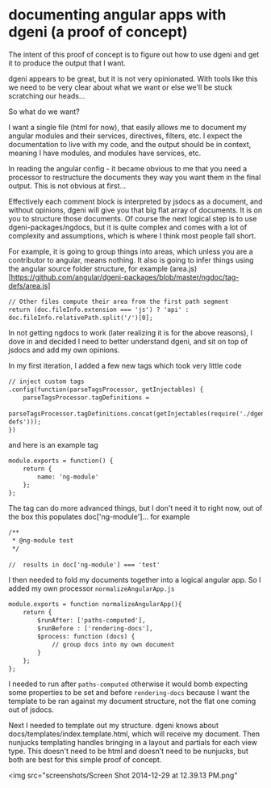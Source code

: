 # documenting angular apps with dgeni (a proof of concept)
The intent of this proof of concept is to figure out how to use dgeni
and get it to produce the output that I want.

dgeni appears to be great, but it is not very opinionated. With tools like this we need to be very clear about what we want or else we'll be stuck scratching our heads...

So what do we want?

I want a single file (html for now), that easily allows me to document my angular modules and their services, directives, filters, etc. I expect the documentation to live with my code, and the output should be in context, meaning I have modules, and modules have services, etc.

In reading the angular config - it became obvious to me that you need a processor to restructure the documents they way you want them in the final output. This is not obvious at first...

Effectively each comment block is interpreted by jsdocs as a document, and without opinions, dgeni will give you that big flat array of documents. It is on you to structure those documents. Of course the next logical step is to use dgeni-packages/ngdocs, but it is quite complex and comes with a lot of complexity and assumptions, which is where I think most people fall short.

For example, it is going to group things into areas, which unless you are a contributor to angular, means nothing. It also is going to infer things using the angular source folder structure, for example (area.js)[https://github.com/angular/dgeni-packages/blob/master/ngdoc/tag-defs/area.js]

```
// Other files compute their area from the first path segment
return (doc.fileInfo.extension === 'js') ? 'api' : doc.fileInfo.relativePath.split('/')[0];
```

In not getting ngdocs to work (later realizing it is for the above reasons), I dove in and decided I need to better understand dgeni, and sit on top of jsdocs and add my own opinions.

In my first iteration, I added a few new tags which took very little code

```
// inject custom tags
.config(function(parseTagsProcessor, getInjectables) {
    parseTagsProcessor.tagDefinitions =
        parseTagsProcessor.tagDefinitions.concat(getInjectables(require('./dgeni/tag-defs')));
})
```

and here is an example tag

```
module.exports = function() {
    return {
        name: 'ng-module'
    };
};
```

The tag can do more advanced things, but I don't need it to right now, out of the box this populates doc['ng-module']... for example

```
/**
 * @ng-module test
 */

//  results in doc['ng-module'] === 'test'
```

I then needed to fold my documents together into a logical angular app. So I added my own processor `normalizeAngularApp.js`

```
module.exports = function normalizeAngularApp(){
    return {
        $runAfter: ['paths-computed'],
        $runBefore : ['rendering-docs'],
        $process: function (docs) {
            // group docs into my own document
        }
    };
};
```

I needed to run after `paths-computed` otherwise it would bomb expecting some properties to be set and before `rendering-docs` because I want the template to be ran against my document structure, not the flat one coming out of jsdocs.

Next I needed to template out my structure. dgeni knows about docs/templates/index.template.html, which will receive my document. Then nunjucks templating handles bringing in a layout and partials for each view type. This doesn't need to be html and doesn't need to be nunjucks, but both are best for this simple proof of concept.

<img src="screenshots/Screen Shot 2014-12-29 at 12.39.13 PM.png"

